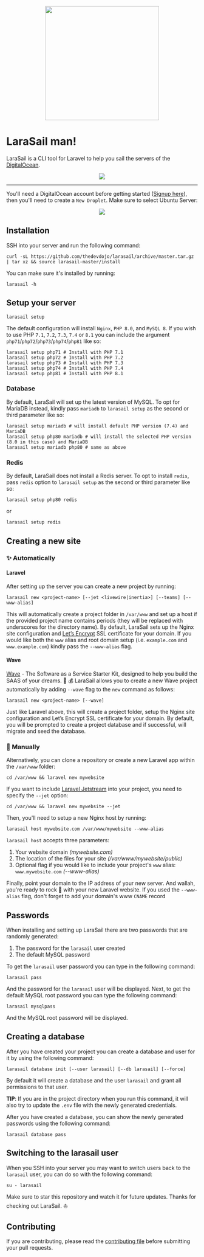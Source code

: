 <p align="center"><img src="https://s3.amazonaws.com/larasail/logo.svg" width="300"></p>

# LaraSail man!

LaraSail is a CLI tool for Laravel to help you sail the servers of the [DigitalOcean](https://www.digitalocean.com/).

<p align="center"><img src="https://s3.amazonaws.com/larasail/larasail-command.png"></p>

---

You'll need a DigitalOcean account before getting started ([Signup here](https://m.do.co/c/6e2fb7e2925f)), then you'll need to create a `New Droplet`. Make sure to select Ubuntu Server:

<p align="center"><img src="https://s3.amazonaws.com/larasail/ubuntu-server.png"></p>

## Installation

SSH into your server and run the following command:

```
curl -sL https://github.com/thedevdojo/larasail/archive/master.tar.gz | tar xz && source larasail-master/install
```

You can make sure it's installed by running:

```
larasail -h
```

## Setup your server

```
larasail setup
```

The default configuration will install `Nginx`, `PHP 8.0`, and `MySQL 8`. If you wish to use PHP `7.1`, `7.2`, `7.3`, `7.4` or `8.1` you can include the argument `php71`/`php72`/`php73`/`php74`/`php81` like so:

```
larasail setup php71 # Install with PHP 7.1
larasail setup php72 # Install with PHP 7.2
larasail setup php73 # Install with PHP 7.3
larasail setup php74 # Install with PHP 7.4
larasail setup php81 # Install with PHP 8.1
```

### Database

By default, LaraSail will set up the latest version of MySQL. To opt for MariaDB instead, kindly pass `mariadb` to `larasail setup` as the second or third parameter like so:

```
larasail setup mariadb # will install default PHP version (7.4) and MariaDB
larasail setup php80 mariadb # will install the selected PHP version (8.0 in this case) and MariaDB
larasail setup mariadb php80 # same as above

```

### Redis
By default, LaraSail does not install a Redis server. To opt to install `redis`, pass `redis` option to `larasail setup` as the second or third parameter like so:

```shell
larasail setup php80 redis
```

or

```shell
larasail setup redis
```

## Creating a new site

### :sparkles: Automatically

#### Laravel

After setting up the server you can create a new project by running:

```
larasail new <project-name> [--jet <livewire|inertia>] [--teams] [--www-alias]
```

This will automatically create a project folder in `/var/www` and set up a host if the provided project name contains periods (they will be replaced with underscores for the directory name). By default, LaraSail sets up the Nginx site configuration and [Let’s Encrypt](https://letsencrypt.org/) SSL certificate for your domain. If you would like both the `www` alias and root domain setup (i.e. `example.com` and `www.example.com`) kindly pass the `--www-alias` flag.

#### Wave

[Wave](https://github.com/thedevdojo/wave) - The Software as a Service Starter Kit, designed to help you build the SAAS of your dreams. :rocket: :moneybag:
LaraSail allows you to create a new Wave project automatically by adding `--wave` flag to the `new` command as follows:

```
larasail new <project-name> [--wave]
```

Just like Laravel above, this will create a project folder, setup the Nginx site configuration and Let’s Encrypt SSL certificate for your domain. By default, you will be prompted to create a project database and if successful, will migrate and seed the database.

### :construction: Manually

Alternatively, you can clone a repository or create a new Laravel app within the `/var/www` folder:

```
cd /var/www && laravel new mywebsite
```

If you want to include [Laravel Jetstream](https://jetstream.laravel.com/) into your project, you need to specify the `--jet` option:

```
cd /var/www && laravel new mywebsite --jet
```

Then, you'll need to setup a new Nginx host by running:

```
larasail host mywebsite.com /var/www/mywebsite --www-alias
```

`larasail host` accepts three parameters:

1. Your website domain *(mywebsite.com)*
2. The location of the files for your site *(/var/www/mywebsite/public)*
3. Optional flag if you would like to include your project's `www` alias: `www.mywebsite.com` *(--www-alias)*

Finally, point your domain to the IP address of your new server. And wallah, you're ready to rock 🤘 with your new Laravel website. If you used the `--www-alias` flag, don't forget to add your domain's www `CNAME` record

## Passwords

When installing and setting up LaraSail there are two passwords that are randomly generated:

1. The password for the `larasail` user created
2. The default MySQL password

To get the `larasail` user password you can type in the following command:

```
larasail pass
```

And the password for the `larasail` user will be displayed. Next, to get the default MySQL root password you can type the following command:

```
larasail mysqlpass
```

And the MySQL root password will be displayed.

## Creating a database

After you have created your project you can create a database and user for it by using the following command:

```
larasail database init [--user larasail] [--db larasail] [--force]
```

By default it will create a database and the user `larasail` and grant all permissions to that user.

**TIP**: If you are in the project directory when you run this command, it will also try to update the `.env` file
with the newly generated credentials.

After you have created a database, you can show the newly generated passwords using the following command:

```
larasail database pass
```

## Switching to the larasail user

When you SSH into your server you may want to switch users back to the `larasail` user, you can do so with the following command:

```
su - larasail
```

Make sure to star this repository and watch it for future updates. Thanks for checking out LaraSail. ⛵

## Contributing

If you are contributing, please read the [contributing file](CONTRIBUTING.md) before submitting your pull requests.
